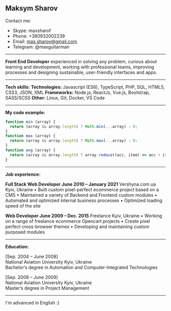 Maksym Sharov
-------------

Contact me:
- Skype: maxsharof
- Phone: +380932002239
- Email: max.sharov@gmail.com
- Telegram: @maxguitarman

-------------

**Front End Developer** experienced in solving any problem, curious about learning and development,
working with professional teams, improving processes and designing sustainable, user-friendly interfaces and
apps.

-------------

**Tech skills:**
**Technologies:** Javascript (ES6), TypeScript, PHP, SQL, HTML5, CSS3, JSON, XML
**Frameworks:** Node.js, ReactJs, Vue.js, Bootstrap, SASS/SCSS
**Other:** Linux, Git, Docker, VS Code

-------------

**My code example:**
```javascript
function min (array) {
  return (array && array.length) ? Math.min(...array) : 0;
}
function max (array) {
  return (array && array.length) ? Math.max(...array) : 0;
}
function avg (array) {
  return (array && array.length) ? array.reduce((acc, item) => acc + item, 0 ) / array.length : 0;
}
```

-------------

**Job experience:**

**Full Stack Web Developer June 2010 – January 2021**
Vershyna.com.ua Kyiv, Ukraine
• Built custom pixel-perfect ecommerce project based on a CMS
• Maintained a variety of Backend and Frontend custom modules
• Automated and optimized internal business processes
• Optimized loading speed of the site

**Web Developer June 2009 – Dec. 2015**
Freelance Kyiv, Ukraine
• Working on a range of freelance ecommerce Opencart projects
• Create pixel perfect cross-browser themes
• Developing and maintaining custom purposed modules

-------------

**Education:**

[Sep. 2004 – June 2008]<br>
National Aviation University Kyiv, Ukraine<br>
Bachelor’s degree in Automation and Computer-Integrated Technologies

[Sep. 2008 – June 2009]<br>
National Aviation University Kyiv, Ukraine<br>
Master’s degree in Project Management

-------------

I'm advanced in English :)
